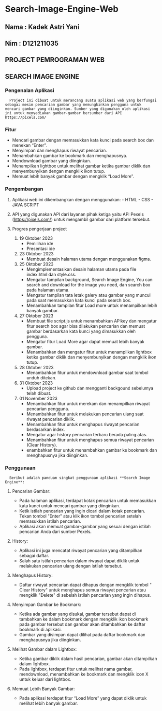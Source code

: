 # Search-Image-Engine-Web
## **Nama	: Kadek Astri Yani**
## **Nim	: D121211035**
## **PROJECT PEMROGRAMAN WEB**
## **SEARCH IMAGE ENGINE**

### Pengenalan Aplikasi
      Project ini dibuat untuk merancang suatu aplikasi web yang berfungsi sebagai mesin pencarian gambar yang memungkinkan pengguna untuk mencari gambar yang diinginkan. Sumber yang digunakan oleh aplikasi ini untuk menyediakan gambar-gambar bersumber dari API https://pixels.com/
   
### Fitur
   - Mencari gambar dengan memasukkan kata kunci pada search box dan menekan “Enter”.
   - Menyimpan dan menghapus riwayat pencarian.
   - Menambahkan gambar ke bookmark dan menghapusnya.
   - Mendownload gambar yang diinginkan.
   - Menampilkan lightbox untuk melihat gambar ketika gambar diklik dan menyembunyikan dengan mengklik ikon tutup.
   - Memuat lebih banyak gambar dengan mengklik “Load More”.

### Pengembangan
1. Aplikasi web ini dikembangkan dengan menggunakan:
       - HTML 
       - CSS
       - JAVA SCRIPT
2. API yang digunakan
      API dari layanan pihak ketiga yaitu API Pexels (https://pixels.com/) untuk mengambil gambar dari platform tersebut. 
  	
3. Progres pengerjaan project
      1) 19 Oktober 2023
         - Pemilihan ide
         - Presentasi ide
      2) 23 Oktober 2023
         - Membuat desain halaman utama dengan menggunakan figma.
      3) 25 Oktober 2023
         - Mengimplementasikan desain halaman utama pada file index.html dan style.css.
         - Mengatur tampilan background, Search Image Engine, You can search and download for the image you need, dan search box pada halaman utama.
         - Mengatur tampilan tata letak galery atau gambar yang muncul pada saat memasukkan kata kunci pada search box.
         - Menambahkan tampilan fitur Load more untuk menampilkan lebih banyak gambar.
      4) 27 Oktober 2023
         - Membuat file script.js untuk menambahkan APIkey dan mengatur fitur search box agar bisa dilakukan pencarian dan memuat gambar berdasarkan kata kunci yang dimasukkan oleh pengguna. 
         - Mengatur fitur Load More agar dapat memuat lebih banyak gambar.
         - Menambahkan dan mengatur fitur untuk menampilkan lightbox ketika gambar diklik dan menyembunyikan dengan mengklik ikon tutup.
      5) 28 Oktober 2023
         - Menambahkan fitur untuk mendownload gambar saat tombol unduh ditekan.
      6) 31 Oktober 2023
         - Upload project ke github dan mengganti backgound sebelumya telah dibuat.
      7) 01 November 2023
         - Menambahkan fitur untuk merekam dan menampilkan riwayat pencarian pengguna. 
         - Menambahkan fitur untuk melakukan pencarian ulang saat riwayat pencarian diklik.
         - Menambahkan fitur untuk menghapus riwayat pencarian berdasarkan index.
         - Mengatur agar history pencarian terbaru berada paling atas.
         - Menambahkan fitur untuk menghapus semua riwayat pencarian (Clear History).
         - enambahkan fitur untuk menambahkan gambar ke bookmark dan menghapusnya jika diinginkan.

### Penggunaan
      Berikut adalah panduan singkat penggunaan aplikasi **Search Image Engine**:
    
1. Pencarian Gambar:
      - Pada halaman aplikasi, terdapat kotak pencarian untuk memasukkan kata kunci untuk mencari gambar yang diinginkan.
      - Ketik istilah pencarian yang ingin dicari dalam kotak pencarian.  Tekan tombol "Enter" atau klik ikon tombol pencarian setelah memasukkan istilah pencarian.
      - Aplikasi akan memuat gambar-gambar yang sesuai dengan istilah pencarian Anda dari sumber Pexels.
            
2. History:
      - Aplikasi ini juga mencatat riwayat pencarian yang ditampilkan sebagai daftar.
      - Salah satu istilah pencarian dalam riwayat dapat diklik untuk melakukan pencarian ulang dengan istilah tersebut.
            
3. Menghapus History:
      - Daftar riwayat pencarian dapat dihapus dengan mengklik tombol " Clear History" untuk menghapus semua riwayat pencarian atau mengklik "Delete" di sebelah istilah pencarian yang ingin dihapus.
            
4. Menyimpan Gambar ke Bookmark:
      - Ketika ada gambar yang disukai, gambar tersebut dapat di tambahkan ke dalam bookmark dengan mengklik ikon bookmark pada gambar tersebut dan gambar akan ditambahkan ke daftar bookmark di aplikasi.
      - Gambar yang disimpan dapat dilihat pada daftar bookmark dan menghapusnya jika diinginkan.
            
5. Melihat Gambar dalam Lightbox:
      - Ketika gambar diklik dalam hasil pencarian, gambar akan ditampilkan dalam lightbox.
      - Pada lightbox, terdapat fitur untuk melihat nama gambar, mendownload, menambahkan ke bookmark dan mengklik icon X untuk keluar dari lightbox.
            
6. Memuat Lebih Banyak Gambar:
      - Pada aplikasi terdapat fitur “Load More” yang dapat diklik untuk melihat lebih banyak gambar.
